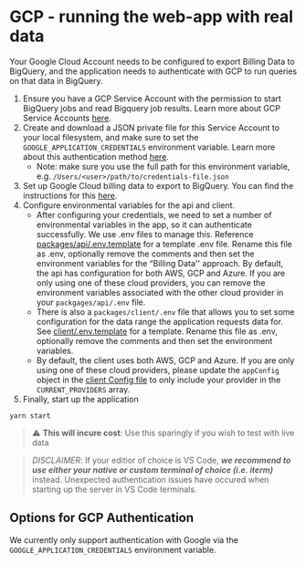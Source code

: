 # GCP - running the web-app with real data

Your Google Cloud Account needs to be configured to export Billing Data to BigQuery, and the application needs to authenticate with GCP to run queries on that data in BigQuery.

1. Ensure you have a GCP Service Account with the permission to start BigQuery jobs and read Bigquery job results. Learn more about GCP Service Accounts [here](https://cloud.google.com/docs/authentication/getting-started).
1. Create and download a JSON private file for this Service Account to your local filesystem, and make sure to set the `GOOGLE_APPLICATION_CREDENTIALS` environment variable. Learn more about this authentication method [here](https://cloud.google.com/docs/authentication/getting-started).
   - Note: make sure you use the full path for this environment variable, e.g. `/Users/<user>/path/to/credentials-file.json` 
1. Set up Google Cloud billing data to export to BigQuery. You can find the instructions for this [here](https://cloud.google.com/billing/docs/how-to/export-data-bigquery).
1. Configure environmental variables for the api and client.
    - After configuring your credentials, we need to set a number of environmental variables in the app, so it can authenticate successfully. We use .env files to manage this. Reference [packages/api/.env.template](packages/api/.env.template) for a template .env file. Rename this file as .env, optionally remove the comments and then set the environment variables for the “Billing Data'' approach. By default, the api has configuration for both AWS, GCP and Azure. If you are only using one of these cloud providers, you can remove the environment variables associated with the other cloud provider in your `packgages/api/.env` file.
    - There is also a `packages/client/.env` file that allows you to set some configuration for the data range the application requests data for. See [client/.env.template](packages/client/.env.template) for a template. Rename this file as .env, optionally remove the comments and then set the environment variables.
    - By default, the client uses both AWS, GCP and Azure. If you are only using one of these cloud providers, please update the `appConfig` object in the [client Config file](packages/client/src/Config.ts) to only include your provider in the `CURRENT_PROVIDERS` array.
1. Finally, start up the application

```
yarn start
```

> :warning: **This will incure cost**: Use this sparingly if you wish to test with live data

> _DISCLAIMER_: If your editior of choice is VS Code, **_we recommend to use either your native or custom terminal of choice (i.e. iterm)_** instead. Unexpected authentication issues have occured when starting up the server in VS Code terminals.

## Options for GCP Authentication

We currently only support authentication with Google via the `GOOGLE_APPLICATION_CREDENTIALS` environment variable. 
